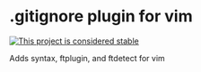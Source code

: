 # .gitignore plugin for vim

[![This project is considered stable](https://img.shields.io/badge/status-stable-success.svg)](https://benknoble.github.io/status/stable/)

Adds syntax, ftplugin, and ftdetect for vim
